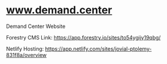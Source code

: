 # www.demand.center
Demand Center Website

Forestry CMS Link: https://app.forestry.io/sites/to54ygijy19qbg/

Netlify Hosting: https://app.netlify.com/sites/jovial-ptolemy-831f8a/overview
